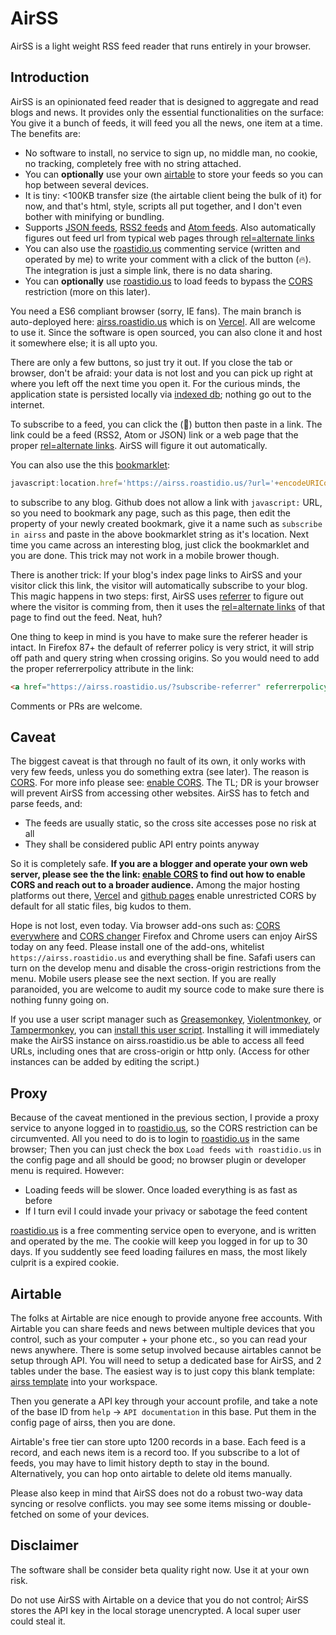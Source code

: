 # AirSS

AirSS is a light weight RSS feed reader that runs entirely in your browser.

## Introduction

AirSS is an opinionated feed reader that is designed to aggregate and read blogs and news. It provides only the essential functionalities on the surface: You give it a bunch of feeds, it will feed you all the news, one item at a time. The benefits are:

* No software to install, no service to sign up, no middle man, no cookie, no tracking, completely free with no string attached.
* You can __optionally__ use your own [airtable](https://airtable.com) to store your feeds so you can hop between several devices.
* It is tiny: <100KB transfer size (the airtable client being the bulk of it) for now, and that's html, style, scripts all put together, and I don't even bother with minifying or bundling.
* Supports [JSON feeds](https://www.jsonfeed.org/), [RSS2 feeds](https://validator.w3.org/feed/docs/rss2.html) and [Atom feeds](https://tools.ietf.org/html/rfc4287). Also automatically figures out feed url from typical web pages through [rel=alternate links](https://developer.mozilla.org/en-US/docs/Web/HTML/Link_types)
* You can also use the [roastidio.us](https://roastidio.us) commenting service (written and operated by me) to write your comment with a click of the button (🔥). The integration is just a simple link, there is no data sharing.
* You can __optionally__ use [roastidio.us](https://roastidio.us) to load feeds to bypass the [CORS](https://enable-cors.org/) restriction (more on this later).

You need a ES6 compliant browser (sorry, IE fans). The main branch is auto-deployed here: [airss.roastidio.us](https://airss.roastidio.us) which is on [Vercel](https://vercel.com). All are welcome to use it. Since the software is open sourced, you can also clone it and host it somewhere else; it is all upto you.

There are only a few buttons, so just try it out. If you close the tab or browser, don't be afraid: your data is not lost and you can pick up right at where you left off the next time you open it. For the curious minds, the application state is persisted locally via [indexed db](https://developer.mozilla.org/en-US/docs/Web/API/IndexedDB_API); nothing go out to the internet. 

To subscribe to a feed, you can click the (🍼) button then paste in a link. The link could be a feed (RSS2, Atom or JSON) link or a web page that the proper [rel=alternate links](https://developer.mozilla.org/en-US/docs/Web/HTML/Link_types). AirSS will figure it out automatically. 

You can also use the this [bookmarklet](https://en.wikipedia.org/wiki/Bookmarklet): 

``` javascript
javascript:location.href='https://airss.roastidio.us/?url='+encodeURIComponent(window.location.href)
```

to subscribe to any blog. Github does not allow a link with `javascript:` URL, so you need to bookmark any page, such as this page, then edit the property of your newly created bookmark, give it a name such as `subscribe in airss` and paste in the above bookmarklet string as it's location. Next time you came across an interesting blog, just click the bookmarklet and you are done. This trick may not work in a mobile brower though.

There is another trick: If your blog's index page links to AirSS and your visitor click this link, the visitor will automatically subscribe to your blog. This magic happens in two steps: first, AirSS uses [referrer](https://en.wikipedia.org/wiki/HTTP_referer) to figure out where the visitor is comming from, then it uses the [rel=alternate links](https://developer.mozilla.org/en-US/docs/Web/HTML/Link_types) of that page to find out the feed. Neat, huh?

One thing to keep in mind is you have to make sure the referer header is intact. In Firefox 87+ the default of referrer policy is very strict, it will strip off path and query string when crossing origins. So you would need to add the proper referrerpolicy attribute in the link:

``` html
<a href="https://airss.roastidio.us/?subscribe-referrer" referrerpolicy="no-referrer-when-downgrade">Follow me with Airss!</a>
```

Comments or PRs are welcome.

## Caveat

The biggest caveat is that through no fault of its own, it only works with very few feeds, unless you do something extra (see later). The reason is [CORS](https://developer.mozilla.org/en-US/docs/Web/HTTP/CORS). For more info please see: [enable CORS](https://enable-cors.org/). The TL; DR is your browser will prevent AirSS from accessing other websites. AirSS has to fetch and parse feeds, and:

* The feeds are usually static, so the cross site accesses pose no risk at all
* They shall be considered public API entry points anyway

So it is completely safe. **If you are a blogger and operate your own web server, please see the the link: [enable CORS](https://enable-cors.org/) to find out how to enable CORS and reach out to a broader audience.** Among the major hosting platforms out there, [Vercel](https://vercel.com) and [github pages](https://pages.github.com/) enable unrestricted CORS by default for all static files, big kudos to them.

Hope is not lost, even today. Via browser add-ons such as: [CORS everywhere](https://addons.mozilla.org/en-US/firefox/addon/cors-everywhere/?utm_source=addons.mozilla.org&utm_medium=referral&utm_content=search) and [CORS changer](https://chrome.google.com/webstore/detail/moesif-origin-cors-change/digfbfaphojjndkpccljibejjbppifbc?hl=en) Firefox and Chrome users can enjoy AirSS today on any feed. Please install one of the add-ons, whitelist `https://airss.roastidio.us` and everything shall be fine. Safafi users can turn on the develop menu and disable the cross-origin restrictions from the menu. Mobile users please see the next section. If you are really paranoided, you are welcome to audit my source code to make sure there is nothing funny going on.

If you use a user script manager such as [Greasemonkey](https://addons.mozilla.org/en-US/firefox/addon/greasemonkey/), [Violentmonkey](https://violentmonkey.github.io/), or [Tampermonkey](https://www.tampermonkey.net/), you can [install this user script](https://greasyfork.org/en/scripts/433329-airss-cors-bypass). Installing it will immediately make the AirSS instance on airss.roastidio.us be able to access all feed URLs, including ones that are cross-origin or http only. (Access for other instances can be added by editing the script.)

## Proxy

Because of the caveat mentioned in the previous section, I provide a proxy service to anyone logged in to [roastidio.us](https://roastidio.us), so the CORS restriction can be circumvented. All you need to do is to login to [roastidio.us](https://roastidio.us) in the same browser; Then you can just check the box `Load feeds with roastidio.us` in the config page and all should be good; no browser plugin or developer menu is required. However:

* Loading feeds will be slower. Once loaded everything is as fast as before 
* If I turn evil I could invade your privacy or sabotage the feed content

[roastidio.us](https://roastidio.us) is a free commenting service open to everyone, and is written and operated by the me. The cookie will keep you logged in for up to 30 days. If you suddently see feed loading failures en mass, the most likely culprit is a expired cookie.

## Airtable

The folks at Airtable are nice enough to provide anyone free accounts. With Airtable you can share feeds and news between multiple devices that you control, such as your computer + your phone etc., so you can read your news anywhere. There is some setup involved because airtables cannot be setup through API. You will need to setup a dedicated base for AirSS, and 2 tables under the base. The easiest way is to just copy this blank template: [airss template](https://airtable.com/shrFm410wa0iyoKpq) into your workspace.

Then you generate a API key through your account profile, and take a note of the base ID from `help` -> `API documentation` in this base. Put them in the config page of airss, then you are done.

Airtable's free tier can store upto 1200 records in a base. Each feed is a record, and each news item is a record too. If you subscribe to a lot of feeds, you may have to limit history depth to stay in the bound. Alternatively, you can hop onto airtable to delete old items manually.

Please also keep in mind that AirSS does not do a robust two-way data syncing or resolve conflicts. you may see some items missing or double-fetched on some of your devices.

## Disclaimer

The software shall be consider beta quality right now. Use it at your own risk.

Do not use AirSS with Airtable on a device that you do not control; AirSS stores the API key in the local storage unencrypted. A local super user could steal it. 
